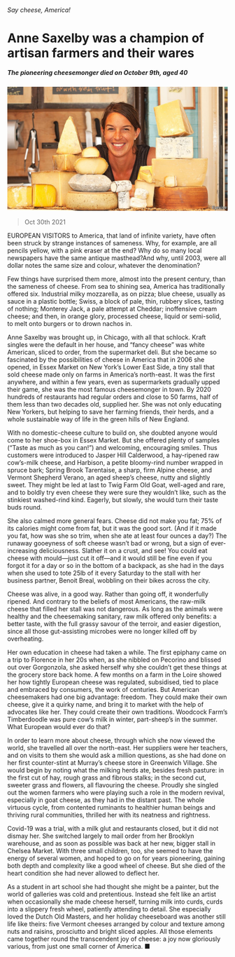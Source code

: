 ###### Say cheese, America!

# Anne Saxelby was a champion of artisan farmers and their wares 

##### The pioneering cheesemonger died on October 9th, aged 40 

![image](images/20211030_OBP001_0.jpg) 

> Oct 30th 2021 

EUROPEAN VISITORS to America, that land of infinite variety, have often been struck by strange instances of sameness. Why, for example, are all pencils yellow, with a pink eraser at the end? Why do so many local newspapers have the same antique masthead?And why, until 2003, were all dollar notes the same size and colour, whatever the denomination?

Few things have surprised them more, almost into the present century, than the sameness of cheese. From sea to shining sea, America has traditionally offered six. Industrial milky mozzarella, as on pizza; blue cheese, usually as sauce in a plastic bottle; Swiss, a block of pale, thin, rubbery slices, tasting of nothing; Monterey Jack, a pale attempt at Cheddar; inoffensive cream cheese; and then, in orange glory, processed cheese, liquid or semi-solid, to melt onto burgers or to drown nachos in.


Anne Saxelby was brought up, in Chicago, with all that schlock. Kraft singles were the default in her house, and “fancy cheese” was white American, sliced to order, from the supermarket deli. But she became so fascinated by the possibilities of cheese in America that in 2006 she opened, in Essex Market on New York’s Lower East Side, a tiny stall that sold cheese made only on farms in America’s north-east. It was the first anywhere, and within a few years, even as supermarkets gradually upped their game, she was the most famous cheesemonger in town. By 2020 hundreds of restaurants had regular orders and close to 50 farms, half of them less than two decades old, supplied her. She was not only educating New Yorkers, but helping to save her farming friends, their herds, and a whole sustainable way of life in the green hills of New England.

With no domestic-cheese culture to build on, she doubted anyone would come to her shoe-box in Essex Market. But she offered plenty of samples (“Taste as much as you can!”) and welcoming, encouraging smiles. Thus customers were introduced to Jasper Hill Calderwood, a hay-ripened raw cow’s-milk cheese, and Harbison, a petite bloomy-rind number wrapped in spruce bark; Spring Brook Tarentaise, a sharp, firm Alpine cheese, and Vermont Shepherd Verano, an aged sheep’s cheese, nutty and slightly sweet. They might be led at last to Twig Farm Old Goat, well-aged and rare, and to boldly try even cheese they were sure they wouldn’t like, such as the stinkiest washed-rind kind. Eagerly, but slowly, she would turn their taste buds round.

She also calmed more general fears. Cheese did not make you fat; 75% of its calories might come from fat, but it was the good sort. (And if it made you fat, how was she so trim, when she ate at least four ounces a day?) The runaway gooeyness of soft cheese wasn’t bad or wrong, but a sign of ever-increasing deliciousness. Slather it on a crust, and see! You could eat cheese with mould—just cut it off—and it would still be fine even if you forgot it for a day or so in the bottom of a backpack, as she had in the days when she used to tote 25lb of it every Saturday to the stall with her business partner, Benoit Breal, wobbling on their bikes across the city.

Cheese was alive, in a good way. Rather than going off, it wonderfully ripened. And contrary to the beliefs of most Americans, the raw-milk cheese that filled her stall was not dangerous. As long as the animals were healthy and the cheesemaking sanitary, raw milk offered only benefits: a better taste, with the full grassy savour of the terroir, and easier digestion, since all those gut-assisting microbes were no longer killed off by overheating.

Her own education in cheese had taken a while. The first epiphany came on a trip to Florence in her 20s when, as she nibbled on Pecorino and blissed out over Gorgonzola, she asked herself why she couldn’t get these things at the grocery store back home. A few months on a farm in the Loire showed her how tightly European cheese was regulated, subsidised, tied to place and embraced by consumers, the work of centuries. But American cheesemakers had one big advantage: freedom. They could make their own cheese, give it a quirky name, and bring it to market with the help of advocates like her. They could create their own traditions. Woodcock Farm’s Timberdoodle was pure cow’s milk in winter, part-sheep’s in the summer. What European would ever do that?

In order to learn more about cheese, through which she now viewed the world, she travelled all over the north-east. Her suppliers were her teachers, and on visits to them she would ask a million questions, as she had done on her first counter-stint at Murray’s cheese store in Greenwich Village. She would begin by noting what the milking herds ate, besides fresh pasture: in the first cut of hay, rough grass and fibrous stalks; in the second cut, sweeter grass and flowers, all flavouring the cheese. Proudly she singled out the women farmers who were playing such a role in the modern revival, especially in goat cheese, as they had in the distant past. The whole virtuous cycle, from contented ruminants to healthier human beings and thriving rural communities, thrilled her with its neatness and rightness.

Covid-19 was a trial, with a milk glut and restaurants closed, but it did not dismay her. She switched largely to mail order from her Brooklyn warehouse, and as soon as possible was back at her new, bigger stall in Chelsea Market. With three small children, too, she seemed to have the energy of several women, and hoped to go on for years pioneering, gaining both depth and complexity like a good wheel of cheese. But she died of the heart condition she had never allowed to deflect her.

As a student in art school she had thought she might be a painter, but the world of galleries was cold and pretentious. Instead she felt like an artist when occasionally she made cheese herself, turning milk into curds, curds into a slippery fresh wheel, patiently attending to detail. She especially loved the Dutch Old Masters, and her holiday cheeseboard was another still life like theirs: five Vermont cheeses arranged by colour and texture among nuts and raisins, prosciutto and bright sliced apples. All those elements came together round the transcendent joy of cheese: a joy now gloriously various, from just one small corner of America. ■

